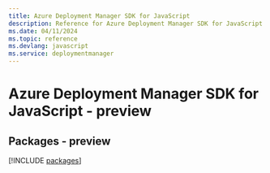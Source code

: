 ```yaml
---
title: Azure Deployment Manager SDK for JavaScript
description: Reference for Azure Deployment Manager SDK for JavaScript
ms.date: 04/11/2024
ms.topic: reference
ms.devlang: javascript
ms.service: deploymentmanager
---
```

# Azure Deployment Manager SDK for JavaScript - preview
## Packages - preview
[!INCLUDE [packages](deployment-manager-index.md)]
